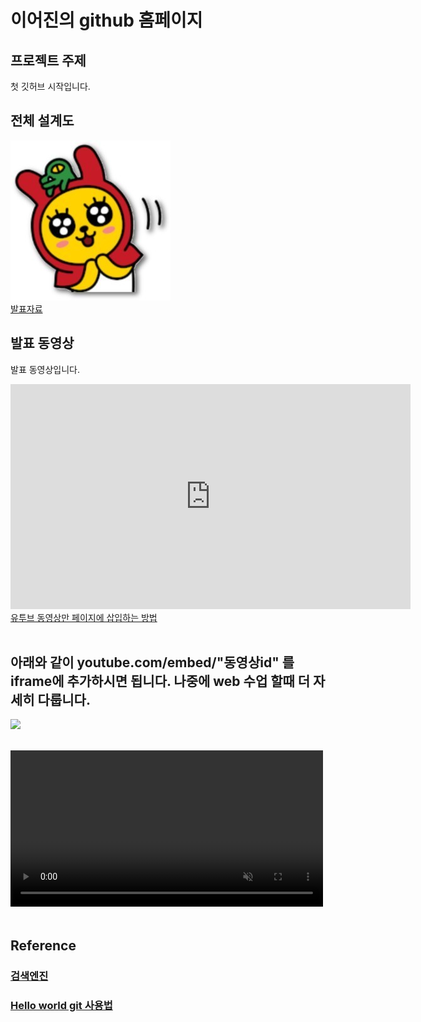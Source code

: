 # 이어진의 github 홈페이지
## 프로젝트 주제
첫 깃허브 시작입니다.
## 전체 설계도
<img src="무징.jpg"/><br>
[발표자료](/java.jpg)<br>
## 발표 동영상
발표 동영상입니다.
<iframe id="ytplayer" type="text/html" width="640" height="360" src="https://www.youtube.com/embed/reOGfxYJre0" frameborder="0"></iframe>
   <a href="https://developers.google.com/youtube/player_parameters?hl=ko"> 유투브 동영상만 페이지에 삽입하는 방법 </a><br><br>
   <h2>아래와 같이 youtube.com/embed/"동영상id" 를 iframe에 추가하시면 됩니다. 나중에 web 수업 할때 더 자세히 다룹니다. </h2>
   <img src="video_insert.JPG"/><br><br>
   
 <video width="500" src="gmkopo.mp4" autoplay controls loop muted></video><br><br>

## Reference
### [검색엔진](https://naver.com)
### [Hello world git 사용법](https://heejinlee-kopo.github.io/2021helloworld)
